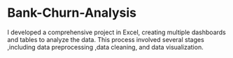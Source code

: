 # Bank-Churn-Analysis
I developed a comprehensive project in Excel, creating multiple dashboards and tables to analyze the data. This process involved several stages ,including data preprocessing ,data cleaning, and data visualization.
